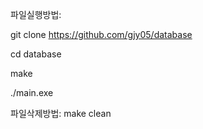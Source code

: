 파일실행방법:

git clone https://github.com/gjy05/database

cd database

make

./main.exe

파일삭제방법: make clean
